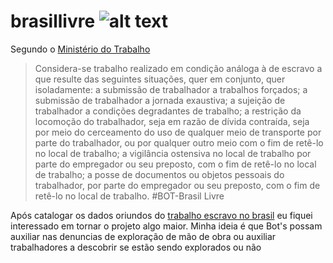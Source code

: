 #   brasillivre ![alt text](readme.png "")

Segundo o [Ministério do Trabalho](http://www.mtps.gov.br/fiscalizacao-combate-trabalho-escravo)

>Considera-se trabalho realizado em condição análoga à de escravo a que resulte das seguintes situações, quer em conjunto, quer isoladamente: a submissão de trabalhador a trabalhos forçados; a submissão de trabalhador a jornada exaustiva; a sujeição de trabalhador a condições degradantes de trabalho; a restrição da locomoção do trabalhador, seja em razão de dívida contraída, seja por meio do cerceamento do uso de qualquer meio de transporte por parte do trabalhador, ou por qualquer outro meio com o fim de retê-lo no local de trabalho; a vigilância ostensiva no local de trabalho por parte do empregador ou seu preposto, com o fim de retê-lo no local de trabalho; a posse de documentos ou objetos pessoais do trabalhador, por parte do empregador ou seu preposto, com o fim de retê-lo no local de trabalho.
#BOT-Brasil Livre


Após catalogar os dados oriundos do [trabalho escravo no brasil](http://brasillivre.brunomessias.com) eu fiquei interessado em tornar o projeto algo maior. Minha ideia é que Bot's possam auxiliar nas denuncias de exploração de mão de obra ou auxiliar trabalhadores a descobrir se estão sendo explorados ou não
